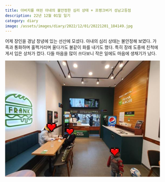 ```yaml
---
title: 아버지를 여읜 아내의 불안정한 심리 상태 + 프랭크버거 성남고등점
description: 22년 12월 01일 일기
category: diary
image: /assets/images/diary/2022/12/01/20221201_184149.jpg
---
```


어제 장인을 경남 창녕에 있는 선산에 모셨다. 
아내의 심리 상태는 불안정해 보였다. 
가족과 통화하며 훌쩍거리며 울다가도 불같이 화를 내기도 했다. 
특히 장례 도중에 친척에게서 입은 상처가 컸다. 
다들 마음을 많이 쓰다보니 작은 일에도 마음에 생채기가 났다. 


![](/assets/images/diary/2022/12/01/20221201_184923.jpg)




